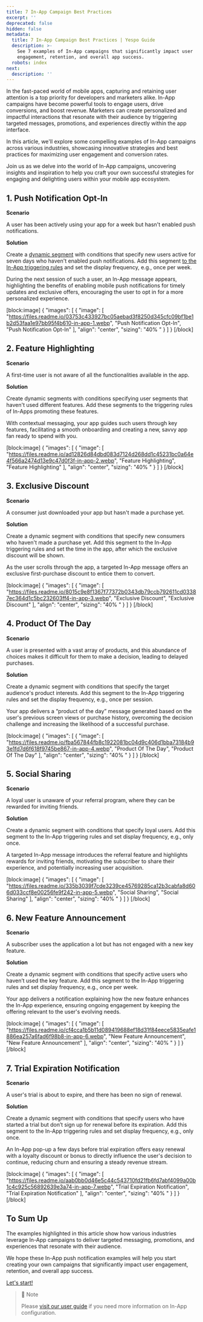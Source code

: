 ```yaml
---
title: 7 In-App Campaign Best Practices
excerpt: ''
deprecated: false
hidden: false
metadata:
  title: 7 In-App Campaign Best Practices | Yespo Guide
  description: >-
    See 7 examples of In-App campaigns that significantly impact user
    engagement, retention, and overall app success.
  robots: index
next:
  description: ''
---
```

In the fast-paced world of mobile apps, capturing and retaining user attention is a top priority for developers and marketers alike. In-App campaigns have become powerful tools to engage users, drive conversions, and boost revenue. Marketers can create personalized and impactful interactions that resonate with their audience by triggering targeted messages, promotions, and experiences directly within the app interface.

In this article, we'll explore some compelling examples of In-App campaigns across various industries, showcasing innovative strategies and best practices for maximizing user engagement and conversion rates.

Join us as we delve into the world of In-App campaigns, uncovering insights and inspiration to help you craft your own successful strategies for engaging and delighting users within your mobile app ecosystem.

## 1. Push Notification Opt-In

**Scenario**

A user has been actively using your app for a week but hasn't enabled push notifications.

**Solution**

Create a [dynamic segment](https://docs.esputnik.com/docs/creating-dynamic-segment) with conditions that specify new users active for seven days who haven't enabled push notifications. Add this segment [to the In-App triggering rules](https://docs.yespo.io/docs/in-app-publishing-and-triggering-rules) and set the display frequency, e.g., once per week.

During the next session of such a user, an In-App message appears, highlighting the benefits of enabling mobile push notifications for timely updates and exclusive offers, encouraging the user to opt in for a more personalized experience.

[block:image]
{
  "images": [
    {
      "image": [
        "https://files.readme.io/03753c433927bc05aebad3f8250d345cfc09bf1be1b2d53faa1e97bb95f4b610-in-app-1.webp",
        "Push Notification Opt-In",
        "Push Notification Opt-In"
      ],
      "align": "center",
      "sizing": "40% "
    }
  ]
}
[/block]


## 2. Feature Highlighting

**Scenario**

A first-time user is not aware of all the functionalities available in the app.

**Solution**

Create dynamic segments with conditions specifying user segments that haven't used different features. Add these segments to the triggering rules of In-Apps promoting these features.

With contextual messaging, your app guides such users through key features, facilitating a smooth onboarding and creating a new, savvy app fan ready to spend with you.

[block:image]
{
  "images": [
    {
      "image": [
        "https://files.readme.io/ad12826d84dbd083d7124d268dd1c45231bc0a64e4f566a2474d13e9c47d0f3f-in-app-2.webp",
        "Feature Highlighting",
        "Feature Highlighting"
      ],
      "align": "center",
      "sizing": "40% "
    }
  ]
}
[/block]


## 3. Exclusive Discount

**Scenario**

A consumer just downloaded your app but hasn't made a purchase yet.

**Solution**

Create a dynamic segment with conditions that specify new consumers who haven't made a purchase yet. Add this segment to the In-App triggering rules and set the time in the app, after which the exclusive discount will be shown.

As the user scrolls through the app, a targeted In-App message offers an exclusive first-purchase discount to entice them to convert.

[block:image]
{
  "images": [
    {
      "image": [
        "https://files.readme.io/8015c9e8f1367f77372b0343db79ccb792611cd03387ec364d1c5bc232603ff4-in-app-3.webp",
        "Exclusive Discount",
        "Exclusive Discount"
      ],
      "align": "center",
      "sizing": "40% "
    }
  ]
}
[/block]


## 4. Product Of The Day

**Scenario**

A user is presented with a vast array of products, and this abundance of choices makes it difficult for them to make a decision, leading to delayed purchases.

**Solution**

Create a dynamic segment with conditions that specify the target audience's product interests. Add this segment to the In-App triggering rules and set the display frequency, e.g., once per session.

Your app delivers a “product of the day” message generated based on the user's previous screen views or purchase history, overcoming the decision challenge and increasing the likelihood of a successful purchase.

[block:image]
{
  "images": [
    {
      "image": [
        "https://files.readme.io/fba567844fb8c1922081bc04d9c406d1bba73184b93e1fd7d6f618f9745be867-in-app-4.webp",
        "Product Of The Day",
        "Product Of The Day"
      ],
      "align": "center",
      "sizing": "40% "
    }
  ]
}
[/block]


## 5. Social Sharing

**Scenario**

A loyal user is unaware of your referral program, where they can be rewarded for inviting friends.

**Solution**

Create a dynamic segment with conditions that specify loyal users. Add this segment to the In-App triggering rules and set display frequency, e.g., only once.

A targeted In-App message introduces the referral feature and highlights rewards for inviting friends, motivating the subscriber to share their experience, and potentially increasing user acquisition.

[block:image]
{
  "images": [
    {
      "image": [
        "https://files.readme.io/335b3039f7cde3239ce45769285ca12b3cabfa8d606d033ccf8e00256fe9f242-in-app-5.webp",
        "Social Sharing",
        "Social Sharing"
      ],
      "align": "center",
      "sizing": "40% "
    }
  ]
}
[/block]


## 6. New Feature Announcement

**Scenario**

A subscriber uses the application a lot but has not engaged with a new key feature.

**Solution**

Create a dynamic segment with conditions that specify active users who haven’t used the key feature. Add this segment to the In-App triggering rules and set display frequency, e.g., once per week.

Your app delivers a notification explaining how the new feature enhances the In-App experience, ensuring ongoing engagement by keeping the offering relevant to the user's evolving needs.

[block:image]
{
  "images": [
    {
      "image": [
        "https://files.readme.io/cf4cca1b5b11d089419688ef18d31f84eece5835eafe1886ea257a6fad6f98b8-in-app-6.webp",
        "New Feature Announcement",
        "New Feature Announcement"
      ],
      "align": "center",
      "sizing": "40% "
    }
  ]
}
[/block]


## 7. Trial Expiration Notification

**Scenario**

A user's trial is about to expire, and there has been no sign of renewal.

**Solution**

Create a dynamic segment with conditions that specify users who have started a trial but don’t sign up for renewal before its expiration. Add this segment to the In-App triggering rules and set display frequency, e.g., only once.

An In-App pop-up a few days before trial expiration offers easy renewal with a loyalty discount or bonus to directly influence the user's decision to continue, reducing churn and ensuring a steady revenue stream.

[block:image]
{
  "images": [
    {
      "image": [
        "https://files.readme.io/aab0bb0d46e5c44c543710fd21fb6fd7abf4099a00b1c4c925c56892639e3a74-in-app-7.webp",
        "Trial Expiration Notification",
        "Trial Expiration Notification"
      ],
      "align": "center",
      "sizing": "40% "
    }
  ]
}
[/block]


## To Sum Up

The examples highlighted in this article show how various industries leverage In-App campaigns to deliver targeted messaging, promotions, and experiences that resonate with their audience.

We hope these In-App push notification examples will help you start creating your own campaigns that significantly impact user engagement, retention, and overall app success.

[Let's start!](https://my.yespo.io/messages-ui/#/list/in-app)

> 📘 Note
> 
> Please [visit our user guide](https://docs.yespo.io/docs/in-app) if you need more information on In-App configuration.